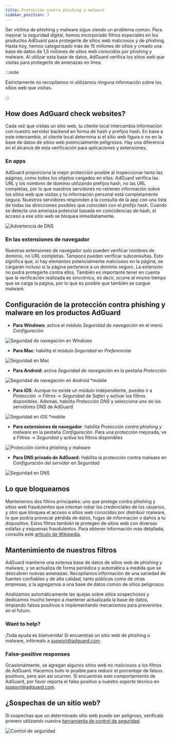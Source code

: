 ```yaml
---
title: Protección contra phishing y malware
sidebar_position: 3
---
```


Ser víctima de phishing y malware sigue siendo un problema común. Para mejorar la seguridad digital, hemos incorporado filtros especiales en los productos AdGuard para protegerte de sitios web maliciosos y de phishing. Hasta hoy, hemos categorizado más de 15 millones de sitios y creado una base de datos de 1,5 millones de sitios web conocidos por phishing y malware. Al utilizar esta base de datos, AdGuard verifica los sitios web que visitas para protegerte de amenazas en línea.

:::note

Estrictamente no recopilamos ni utilizamos ninguna información sobre los sitios web que visitas.

:::

## How does AdGuard check websites?

Cada vez que visitas un sitio web, tu cliente local intercambia información con nuestro servidor backend en forma de hash y prefijos hash. En base a este intercambio, el cliente local determina si el sitio web figura o no en la base de datos de sitios web potencialmente peligrosos. Hay una diferencia en el alcance de esta verificación para aplicaciones y extensiones.

### En apps

AdGuard proporciona la mejor protección posible al inspeccionar tanto las páginas, como todos los objetos cargados en ellas. AdGuard verifica las URL y los nombres de dominio utilizando prefijos hash, no las URL completas, por lo que nuestros servidores no retienen información sobre los sitios web que visitas y tu información personal está completamente segura. Nuestros servidores responden a la consulta de la app con una lista de todas las direcciones posibles que coinciden con el prefijo hash. Cuando se detecta una amenaza potencial basada en coincidencias de hash, el acceso a ese sitio web se bloquea inmediatamente.

![Advertencia de DNS](https://cdn.adtidy.org/content/kb/ad_blocker/general/bs_diana.png)

### En las extensiones de navegador

Nuestras extensiones de navegador solo pueden verificar nombres de dominio, no URL completas. Tampoco pueden verificar subconsultas. Esto significa que, si hay elementos potencialmente maliciosos en la página, se cargarán incluso si la página pertenece a un dominio seguro. La extensión no podrá protegerte contra ellos. También es importante tener en cuenta que la verificación realizada es sincrónica, es decir, ocurre al mismo tiempo que se carga la página, por lo que es posible que también se cargue malware.

## Configuración de la protección contra phishing y malware en los productos AdGuard

- **Para Windows**: activa el módulo *Seguridad de navegación* en el menú *Configuración*

![Seguridad de navegación en Windows](https://cdn.adtidy.org/content/kb/ad_blocker/general/windows.png)

- **Para Mac**: habilitq el módulo *Seguridad* en *Preferencias*

![Seguridad en Mac](https://cdn.adtidy.org/content/kb/ad_blocker/general/bs_mac.png)

- **Para Android**: activa *Seguridad de navegación* en la pestaña *Protección*

![Seguridad de navegación en Android *mobile](https://cdn.adtidy.org/content/kb/ad_blocker/general/bs_android.png)

- **Para iOS**: Aunque no existe un módulo independiente, puedes ir a *Protección* → *Filtros* → *Seguridad* de *Safari* y activar los filtros disponibles. Además, habilita *Protección DNS* y selecciona uno de los servidores DNS de AdGuard

![Seguridad en iOS *mobile](https://cdn.adtidy.org/content/kb/ad_blocker/general/bs_ios.jpg)

- **Para extensiones de navegador**: habilita *Protección contra phishing y malware* en la pestaña *Configuración*. Para una protección mejorada, ve a *Filtros* → *Seguridad* y activa los filtros disponibles

![Protección contra phishing y malware](https://cdn.adtidy.org/content/kb/ad_blocker/general/extension_protection.png)

- **Para DNS privado de AdGuard:** Habilita la protección contra malware en *Configuración del servidor* en *Seguridad*

![Seguridad en DNS](https://cdn.adtidy.org/content/kb/ad_blocker/general/bs_dns.png)

## Lo que bloqueamos

Mantenemos dos filtros principales: uno que protege contra phishing y sitios web fraudulentos que intentan robar las credenciales de los usuarios, y otro que bloquea el acceso a sitios web conocidos por distribuir malware, lo que podría provocar pérdida de datos, fugas de información o daños a tu dispositivo. Estos filtros también te protegen de sitios web con diversas estafas y esquemas fraudulentos. Para obtener información más detallada, consulta este [artículo de Wikipedia](https://en.wikipedia.org/wiki/Phishing).

## Mantenimiento de nuestros filtros

AdGuard mantiene una extensa base de datos de sitios web de phishing y malware, y se actualiza de forma periódica y automática a medida que se descubren nuevas amenazas. Recopilamos información de una variedad de fuentes confiables y de alta calidad, tanto públicas como de otras empresas, y la agregamos a una base de datos común de sitios peligrosos.

Analizamos automáticamente las quejas sobre sitios sospechosos y dedicamos mucho tiempo a mantener actualizada la base de datos, limpiando falsos positivos e implementando mecanismos para prevenirlos en el futuro.

### Want to help?

¡Toda ayuda es bienvenida! Si encuentras un sitio web de phishing o malware, infórmalo a <support@adguard.com>.

### False-positive responses

Ocasionalmente, se agregan algunos sitios web no maliciosos a los filtros de AdGuard. Hacemos todo lo posible para reducir el porcentaje de falsos positivos, pero aún así ocurren. Si encuentras este comportamiento de AdGuard, por favor reporta el falso positivo a nuestro soporte técnico en <support@adguard.com>.

## ¿Sospechas de un sitio web?

Si sospechas que un determinado sitio web puede ser peligroso, verifícalo primero utilizando nuestra [herramienta de control de seguridad](https://reports.adguard.com/welcome.html).

![Control de seguridad](https://cdn.adtidy.org/content/kb/ad_blocker/general/site_warning.png)
